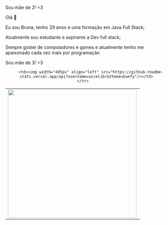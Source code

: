 

Sou mãe de 2! <3

<!-- <img src = ""> -->

Olá 👋

Eu sou Bruna,
tenho 29 anos e uma formação em Java Full Stack;  

Atualmente sou estudante e aspirante a Dev full stack; 

Sempre gostei de computadores e games e atualmente tenho me apaixonado cada vez mais por programação

Sou mãe de 3! <3


<center>
<table>
    <tr>
        <td><img width="400px" align="left" src="https://github-readme-stats.vercel.app/api/top-langs/?username=uccelibr&hide=html&layout=compact&theme=buefy" /></td>
        
        <td><img width="495px" align="left" src="https://github-readme-stats.vercel.app/api?username=uccelibr&theme=buefy"/></td>
    </tr>   
   
</table>
</center>  
